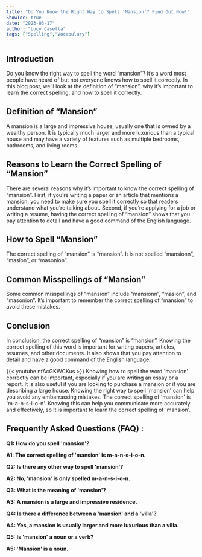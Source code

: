 ```yaml
---
title: "Do You Know the Right Way to Spell 'Mansion'? Find Out Now!"
ShowToc: true 
date: "2023-03-17"
author: "Lucy Casella" 
tags: ["Spelling","Vocabulary"]
---
```

## Introduction

Do you know the right way to spell the word “mansion”? It’s a word most people have heard of but not everyone knows how to spell it correctly. In this blog post, we’ll look at the definition of “mansion”, why it’s important to learn the correct spelling, and how to spell it correctly.

## Definition of “Mansion”

A mansion is a large and impressive house, usually one that is owned by a wealthy person. It is typically much larger and more luxurious than a typical house and may have a variety of features such as multiple bedrooms, bathrooms, and living rooms.

## Reasons to Learn the Correct Spelling of “Mansion”

There are several reasons why it’s important to know the correct spelling of “mansion”. First, if you’re writing a paper or an article that mentions a mansion, you need to make sure you spell it correctly so that readers understand what you’re talking about. Second, if you’re applying for a job or writing a resume, having the correct spelling of “mansion” shows that you pay attention to detail and have a good command of the English language.

## How to Spell “Mansion”

The correct spelling of “mansion” is “mansion”. It is not spelled “mansionn”, “masion”, or “masonion”.

## Common Misspellings of “Mansion”

Some common misspellings of “mansion” include “mansionn”, “masion”, and “masonion”. It’s important to remember the correct spelling of “mansion” to avoid these mistakes.

## Conclusion

In conclusion, the correct spelling of “mansion” is “mansion”. Knowing the correct spelling of this word is important for writing papers, articles, resumes, and other documents. It also shows that you pay attention to detail and have a good command of the English language.

{{< youtube nfAcGKWCKus >}} 
Knowing how to spell the word 'mansion' correctly can be important, especially if you are writing an essay or a report. It is also useful if you are looking to purchase a mansion or if you are describing a large house. Knowing the right way to spell 'mansion' can help you avoid any embarrassing mistakes. The correct spelling of 'mansion' is 'm-a-n-s-i-o-n'. Knowing this can help you communicate more accurately and effectively, so it is important to learn the correct spelling of 'mansion'.

## Frequently Asked Questions (FAQ) :
**Q1: How do you spell 'mansion'?**

**A1: The correct spelling of 'mansion' is m-a-n-s-i-o-n.**

**Q2: Is there any other way to spell 'mansion'?**

**A2: No, 'mansion' is only spelled m-a-n-s-i-o-n.**

**Q3: What is the meaning of 'mansion'?**

**A3: A mansion is a large and impressive residence.**

**Q4: Is there a difference between a 'mansion' and a 'villa'?**

**A4: Yes, a mansion is usually larger and more luxurious than a villa.**

**Q5: Is 'mansion' a noun or a verb?**

**A5: 'Mansion' is a noun.**





